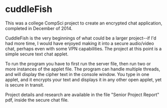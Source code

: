 # cuddleFish
This was a college CompSci project to create an encrypted chat application, completed in December of 2014. 

CuddleFish is the very beginnings of what could be a larger project--if I'd had more time, 
I would have enjoyed making it into a secure audio/video chat, perhaps even with some VPN 
capabilities. The project at this point is a simple secure text chat applet.

To run the program you have to first run the server file, then run two or more instances of 
the applet file. The program can handle multiple threads, and will display the cipher text in
the console window. You type in one applet, and it encrypts your text and displays it in any 
other open applet, yet is secure in transit.

Project details and research are available in the file "Senior Project Report" pdf, inside 
the secure chat file.
